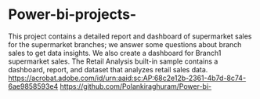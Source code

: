 # Power-bi-projects-
This project contains a detailed report and dashboard of supermarket sales for the supermarket branches; we answer some questions about branch sales to get data insights. We also create a dashboard for Branch1 supermarket sales. The Retail Analysis built-in sample contains a dashboard, report, and dataset that analyzes retail sales data.
https://acrobat.adobe.com/id/urn:aaid:sc:AP:68c2e12b-2361-4b7d-8c74-6ae9858593e4
https://github.com/Polankiraghuram/Power-bi-
